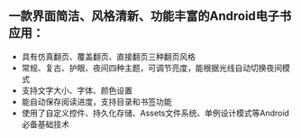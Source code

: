 ## 一款界面简洁、风格清新、功能丰富的Android电子书应用：

* 具有仿真翻页、覆盖翻页、直接翻页三种翻页风格   
* 常规、复古、护眼、夜间四种主题，可调节亮度，能根据光线自动切换夜间模式  
* 支持文字大小、字体、颜色设置  
* 能自动保存阅读进度，支持目录和书签功能
* 使用了自定义控件、持久化存储、Assets文件系统、单例设计模式等Android必备基础技术
